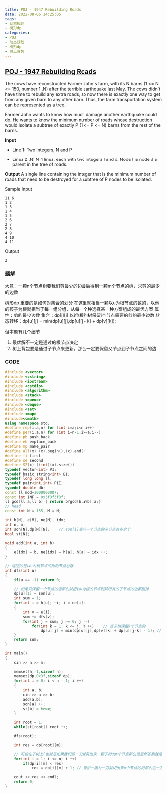 ```yaml
---
title: POJ - 1947 Rebuilding Roads
date: 2022-08-06 14:25:05
tags:
- 动态规划
- 树形dp
categories:
- POJ
- 动态规划
- 树形dp
- 树上背包
---
```


## [POJ - 1947 Rebuilding Roads](https://vjudge.net/problem/POJ-1947#author=0)
The cows have reconstructed Farmer John's farm, with its N barns (1 <= N <= 150, number 1..N) after the terrible earthquake last May. The cows didn't have time to rebuild any extra roads, so now there is exactly one way to get from any given barn to any other barn. Thus, the farm transportation system can be represented as a tree.

Farmer John wants to know how much damage another earthquake could do. He wants to know the minimum number of roads whose destruction would isolate a subtree of exactly P (1 <= P <= N) barns from the rest of the barns.

**Input**
* Line 1: Two integers, N and P

* Lines 2..N: N-1 lines, each with two integers I and J. Node I is node J's parent in the tree of roads.

**Output**
A single line containing the integer that is the minimum number of roads that need to be destroyed for a subtree of P nodes to be isolated.

Sample
Input
```
11 6
1 2
1 3
1 4
1 5
2 6
2 7
2 8
4 9
4 10
4 11
```

Output
```
2
```

### 题解
大意：一颗n个节点树要我们剪最少的边最后得到一颗m个节点的树，求剪的最少的边数

树形dp
重要的是如何对集合的划分
在这里就相当一颗以u为根节点的数的，以他的孩子为根就相当于每一组分组，从每一个种选择某一种方案组成的最优方案
属性：剪的最少边数
集合：dp[i][j] 以i位根的树保留j个节点需要的剪的最少边数
状态转移：dp[u][j] = min(dp[u][j],dp[u][j - k] + dp[v][k]);

但本题有几个细节
1. 最优解不一定是通过的根节点决定
2. 树上背包要是通过子节点来更新，那么一定要保留父节点到子节点之间的边

### CODE
```C++
#include <vector>
#include <cstring>
#include <iostream>
#include <cstdio>
#include <algorithm>
#include <stack>
#include <queue>
#include <deque>
#include <set>
#include <map>
#include<cmath>
using namespace std;
#define rep(i,a,n) for (int i=a;i<n;i++)
#define per(i,a,n) for (int i=n-1;i>=a;i--)
#define pb push_back
#define eb emplace_back
#define mp make_pair
#define all(x) (x).begin(),(x).end()
#define fi first
#define se second
#define SZ(x) ((int)(x).size())
typedef vector<int> VI;
typedef basic_string<int> BI;
typedef long long ll;
typedef pair<int,int> PII;
typedef double db;
const ll mod=1000000007;
const int INF = 0x3f3f3f3f;
ll gcd(ll a,ll b) { return b?gcd(b,a%b):a;}
// head
const int N = 155, M = N;

int h[N], e[M], ne[M], idx;
int n, m;
int son[N],dp[N][N];    // son[i]表示一个节点的子节点有多少个
bool st[N];

void add(int a, int b)
{
    e[idx] = b, ne[idx] = h[a], h[a] = idx ++;
}

// 返回的是以u为根节点的树的节点总数
int dfs(int u)
{
    if(u == -1) return 0;

    // 如果只保留一个节点的话那么就把以u为根的节点到其所有的子节点的边都删掉
    dp[u][1] = son[u];
    int sum = 1;
    for(int i = h[u]; ~i; i = ne[i])
    {
        int v = e[i];
        sum += dfs(v);
        for(int j = sum; j >= 0; j --)  
            for(int k = 1; k <= j; k ++)    // 表子树保留k个节点的
                dp[u][j] = min(dp[u][j],dp[v][k] + dp[u][j-k] - 1); // 要是用v来更新父节点的话，u->v之间的边是不能删去的
    }
    return sum;
}

int main()
{
    cin >> n >> m;  

    memset(h,-1,sizeof h);
    memset(dp,0x3f,sizeof dp);
    for(int i = 0; i < n - 1; i ++)
    {
        int a, b;
        cin >> a >> b;
        add(a,b);
        son[a] ++;
        st[b] = true;
    }

    int root = 1;
    while(st[root]) root ++;

    dfs(root);

    int res = dp[root][m];

    // 可能在子树上(也就是如果我们剪一刀就剪出来一颗子树为m个节点那么很显然答案就是“1”)
    for(int i = 1; i <= n; i ++)
        if(dp[i][m] < res)
            res = dp[i][m] + 1; // 要加一因为一刀就切出来m个节点的树那么这一刀是切在这颗子树的根节点上面

    cout << res << endl;
    return 0;
}
```